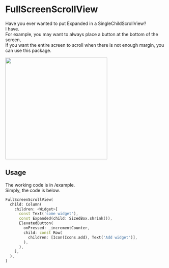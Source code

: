 # FullScreenScrollView
Have you ever wanted to put Expanded in a SingleChildScrollView?  
I have.    
For example, you may want to always place a button at the bottom of the screen,  
If you want the entire screen to scroll when there is not enough margin, you can use this package.  

<p>
<img src="https://raw.githubusercontent.com/yu1ro/fullscreen_scroll_view/master/repo_files/assets/demo.gif" width="320" />
</p>

## Usage

The working code is in /example.  
Simply, the code is below.

```dart
FullScreenScrollView(
  child: Column(
    children: <Widget>[
      const Text('some widget'),
      const Expanded(child: SizedBox.shrink()),
      ElevatedButton(
        onPressed: _incrementCounter,
        child: const Row(
          children: [Icon(Icons.add), Text('Add widget')],
        ),
      ),
    ],
  ),
)
```
